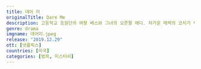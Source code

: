 ```yaml
---
title: 데어 미
originalTitle: Dare Me
description: 고등학교 응원단의 여왕 베스와 그녀의 오른팔 애디. 차가운 매력의 코치가 부임하면서 이들의 세상이 흔들린다. 헌신적인 마음이 다른 누군가를 향하기 시작했기 때문에.
genre: drama
imgname: 데어미.jpeg
release: "2019.12.29"
ott: [넷플릭스]
countries: [미국]
categories: [범죄, 미스터리]
---
```

